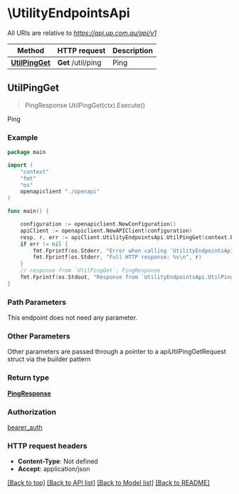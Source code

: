# \UtilityEndpointsApi

All URIs are relative to *https://api.up.com.au/api/v1*

Method | HTTP request | Description
------------- | ------------- | -------------
[**UtilPingGet**](UtilityEndpointsApi.md#UtilPingGet) | **Get** /util/ping | Ping



## UtilPingGet

> PingResponse UtilPingGet(ctx).Execute()

Ping



### Example

```go
package main

import (
    "context"
    "fmt"
    "os"
    openapiclient "./openapi"
)

func main() {

    configuration := openapiclient.NewConfiguration()
    apiClient := openapiclient.NewAPIClient(configuration)
    resp, r, err := apiClient.UtilityEndpointsApi.UtilPingGet(context.Background()).Execute()
    if err != nil {
        fmt.Fprintf(os.Stderr, "Error when calling `UtilityEndpointsApi.UtilPingGet``: %v\n", err)
        fmt.Fprintf(os.Stderr, "Full HTTP response: %v\n", r)
    }
    // response from `UtilPingGet`: PingResponse
    fmt.Fprintf(os.Stdout, "Response from `UtilityEndpointsApi.UtilPingGet`: %v\n", resp)
}
```

### Path Parameters

This endpoint does not need any parameter.

### Other Parameters

Other parameters are passed through a pointer to a apiUtilPingGetRequest struct via the builder pattern


### Return type

[**PingResponse**](PingResponse.md)

### Authorization

[bearer_auth](../README.md#bearer_auth)

### HTTP request headers

- **Content-Type**: Not defined
- **Accept**: application/json

[[Back to top]](#) [[Back to API list]](../README.md#documentation-for-api-endpoints)
[[Back to Model list]](../README.md#documentation-for-models)
[[Back to README]](../README.md)


